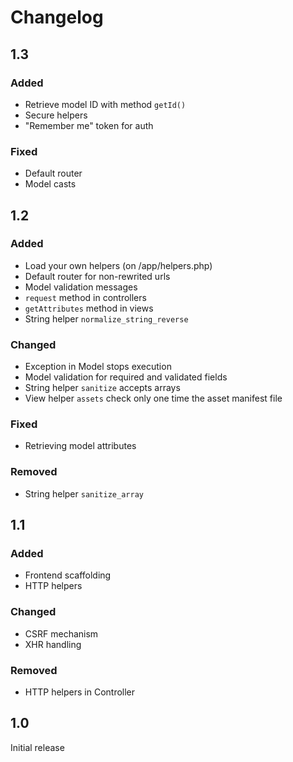 # Changelog

## 1.3
### Added
- Retrieve model ID with method `getId()`
- Secure helpers
- "Remember me" token for auth

### Fixed
- Default router
- Model casts


## 1.2
### Added
- Load your own helpers (on /app/helpers.php)
- Default router for non-rewrited urls
- Model validation messages
- `request` method in controllers
- `getAttributes` method in views
- String helper `normalize_string_reverse`

### Changed
- Exception in Model stops execution
- Model validation for required and validated fields
- String helper `sanitize` accepts arrays
- View helper `assets` check only one time the asset manifest file

### Fixed
- Retrieving model attributes

### Removed
- String helper `sanitize_array`


## 1.1
### Added
- Frontend scaffolding
- HTTP helpers

### Changed
- CSRF mechanism
- XHR handling

### Removed
- HTTP helpers in Controller


## 1.0
Initial release
